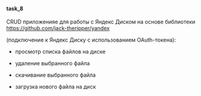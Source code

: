 #### task_8

CRUD приложенияе для работы с Яндекс Диском на основе библиотеки https://github.com/jack-theripper/yandex

(подключение к Яндекс Диску с использованием OAuth-токена):

- просмотр списка файлов на диске

- удаление выбранного файла

- скачивание выбранного файла

- загрузка нового файла на диск

